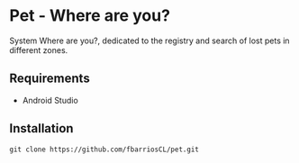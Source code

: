 
# Pet - Where are you?
System Where are you?, dedicated to the registry and search of lost pets in different zones.


## Requirements

* Android Studio

## Installation

```
git clone https://github.com/fbarriosCL/pet.git
```
